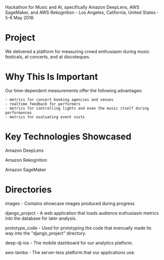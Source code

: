 Hackathon for Music and AI, specifically Amazon DeepLens, AWS SageMaker, and AWS Rekognition - Los Angeles, California, United States - 5-6 May 2018.

# Project

We delivered a platform for measuring crowd enthusiasm during music festicals, at concerts, and at discoteques.

# Why This Is Important

Our time-dependent measurements offer the following advantages:

    - metrics for concert booking agencies and venues
    - realtime feedback for performers
    - metrics for controlling lights and even the music itself during performances
    - metrics for evaluating event costs

# Key Technologies Showcased

Amazon DeepLens

Amazon Rekognition

Amazon SageMaker

# Directories

images - Contains showcase images produced during progress

django_project - A web application that loads audience euthusiasm metrics into the database for later analysis.

prototype_code - Used for prototyping the code that evenually made its way into the "django_project" directory.

deep-dj-ios - The mobile dashboard for our analytics platform.

aws-lamba - The server-less platform that our applications use.
